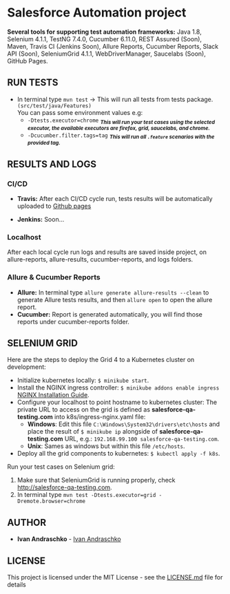 # Salesforce Automation project

**Several tools for supporting test automation frameworks:**
Java 1.8, Selenium 4.1.1, TestNG 7.4.0, Cucumber 6.11.0, REST Assured (Soon), Maven, Travis CI (Jenkins Soon), Allure Reports, Cucumber Reports, Slack API (Soon), SeleniumGrid 4.1.1, WebDriverManager, Saucelabs (Soon), GitHub Pages.

## RUN TESTS

- In terminal type `mvn test` -> This will run all tests from tests package.`(src/test/java/Features)`  
You can pass some environment values e.g:
   - `-Dtests.executor=chrome` <sub>_**This will run your test cases using the selected executor, the available executors are firefox, grid, saucelabs, and chrome.**_</sub>
   - `-Dcucumber.filter.tags=tag` <sub>_**This will run all `.feature` scenarios with the provided tag.**_</sub>

## RESULTS AND LOGS
### CI/CD
- **Travis:** After each CI/CD cycle run, tests results will be automatically uploaded to [Github pages](https://ivan-andraschko.github.io/salesforce-automation/)

- **Jenkins:** Soon...

### Localhost
After each local cycle run logs and results are saved inside project, on allure-reports, allure-results, cucumber-reports, and logs folders.
### Allure & Cucumber Reports
- **Allure:** In terminal type `allure generate allure-results --clean` to generate Allure tests results, and then `allure open` to open the allure report.  
- **Cucumber:** Report is generated automatically, you will find those reports under cucumber-reports folder.
## SELENIUM GRID 
Here are the steps to deploy the Grid 4 to a Kubernetes cluster on development:
- Initialize kubernetes locally: `$ minikube start`.
- Install the NGINX ingress controller: `$ minikube addons enable ingress` [NGINX Installation Guide](https://kubernetes.github.io/ingress-nginx/deploy/).
- Configure your localhost to point hostname to kubernetes cluster: The private URL to access on the grid is defined as **salesforce-qa-testing.com** into k8s/ingress-nginx.yaml file:
  - **Windows**: Edit this file `C:\Windows\System32\drivers\etc\hosts` and place the result of `$ minikube ip` alongside of **salesforce-qa-testing.com** URL, e.g.: `192.168.99.100 salesforce-qa-testing.com`. 
  - **Unix**: Sames as windows but within this file `/etc/hosts`.
- Deploy all the grid components to kubernetes: `$ kubectl apply -f k8s`.

Run your test cases on Selenium grid:
1. Make sure that SeleniumGrid is running properly, check http://salesforce-qa-testing.com.
2. In terminal type `mvn test -Dtests.executor=grid -Dremote.browser=chrome`
## AUTHOR
- **Ivan Andraschko** - [Ivan Andraschko](https://www.linkedin.com/in/ivan-andraschko/)
## LICENSE
This project is licensed under the MIT License - see the [LICENSE.md](LICENSE.md) file for details
